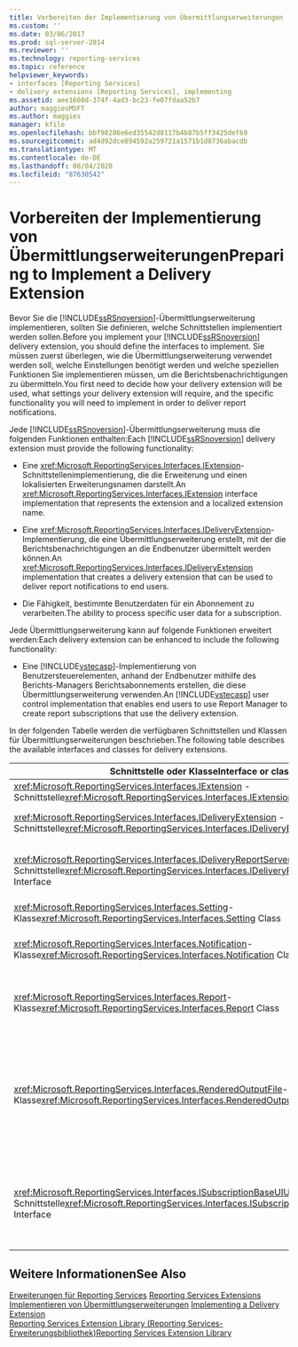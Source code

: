 ```yaml
---
title: Vorbereiten der Implementierung von Übermittlungserweiterungen | Microsoft-Dokumentation
ms.custom: ''
ms.date: 03/06/2017
ms.prod: sql-server-2014
ms.reviewer: ''
ms.technology: reporting-services
ms.topic: reference
helpviewer_keywords:
- interfaces [Reporting Services]
- delivery extensions [Reporting Services], implementing
ms.assetid: aee1608d-374f-4ad3-bc23-fe07fdaa52b7
author: maggiesMSFT
ms.author: maggies
manager: kfile
ms.openlocfilehash: bbf98286e6ed35542d8117b4b87b5ff3425def69
ms.sourcegitcommit: ad4d92dce894592a259721a1571b1d8736abacdb
ms.translationtype: MT
ms.contentlocale: de-DE
ms.lasthandoff: 08/04/2020
ms.locfileid: "87630542"
---
```

# <a name="preparing-to-implement-a-delivery-extension"></a><span data-ttu-id="1eb58-102">Vorbereiten der Implementierung von Übermittlungserweiterungen</span><span class="sxs-lookup"><span data-stu-id="1eb58-102">Preparing to Implement a Delivery Extension</span></span>
  <span data-ttu-id="1eb58-103">Bevor Sie die [!INCLUDE[ssRSnoversion](../../../includes/ssrsnoversion-md.md)]-Übermittlungserweiterung implementieren, sollten Sie definieren, welche Schnittstellen implementiert werden sollen.</span><span class="sxs-lookup"><span data-stu-id="1eb58-103">Before you implement your [!INCLUDE[ssRSnoversion](../../../includes/ssrsnoversion-md.md)] delivery extension, you should define the interfaces to implement.</span></span> <span data-ttu-id="1eb58-104">Sie müssen zuerst überlegen, wie die Übermittlungserweiterung verwendet werden soll, welche Einstellungen benötigt werden und welche speziellen Funktionen Sie implementieren müssen, um die Berichtsbenachrichtigungen zu übermitteln.</span><span class="sxs-lookup"><span data-stu-id="1eb58-104">You first need to decide how your delivery extension will be used, what settings your delivery extension will require, and the specific functionality you will need to implement in order to deliver report notifications.</span></span>  
  
 <span data-ttu-id="1eb58-105">Jede [!INCLUDE[ssRSnoversion](../../../includes/ssrsnoversion-md.md)]-Übermittlungserweiterung muss die folgenden Funktionen enthalten:</span><span class="sxs-lookup"><span data-stu-id="1eb58-105">Each [!INCLUDE[ssRSnoversion](../../../includes/ssrsnoversion-md.md)] delivery extension must provide the following functionality:</span></span>  
  
-   <span data-ttu-id="1eb58-106">Eine <xref:Microsoft.ReportingServices.Interfaces.IExtension>-Schnittstellenimplementierung, die die Erweiterung und einen lokalisierten Erweiterungsnamen darstellt.</span><span class="sxs-lookup"><span data-stu-id="1eb58-106">An <xref:Microsoft.ReportingServices.Interfaces.IExtension> interface implementation that represents the extension and a localized extension name.</span></span>  
  
-   <span data-ttu-id="1eb58-107">Eine <xref:Microsoft.ReportingServices.Interfaces.IDeliveryExtension>-Implementierung, die eine Übermittlungserweiterung erstellt, mit der die Berichtsbenachrichtigungen an die Endbenutzer übermittelt werden können.</span><span class="sxs-lookup"><span data-stu-id="1eb58-107">An <xref:Microsoft.ReportingServices.Interfaces.IDeliveryExtension> implementation that creates a delivery extension that can be used to deliver report notifications to end users.</span></span>  
  
-   <span data-ttu-id="1eb58-108">Die Fähigkeit, bestimmte Benutzerdaten für ein Abonnement zu verarbeiten.</span><span class="sxs-lookup"><span data-stu-id="1eb58-108">The ability to process specific user data for a subscription.</span></span>  
  
 <span data-ttu-id="1eb58-109">Jede Übermittlungserweiterung kann auf folgende Funktionen erweitert werden:</span><span class="sxs-lookup"><span data-stu-id="1eb58-109">Each delivery extension can be enhanced to include the following functionality:</span></span>  
  
-   <span data-ttu-id="1eb58-110">Eine [!INCLUDE[vstecasp](../../../includes/vstecasp-md.md)]-Implementierung von Benutzersteuerelementen, anhand der Endbenutzer mithilfe des Berichts-Managers Berichtsabonnements erstellen, die diese Übermittlungserweiterung verwenden.</span><span class="sxs-lookup"><span data-stu-id="1eb58-110">An [!INCLUDE[vstecasp](../../../includes/vstecasp-md.md)] user control implementation that enables end users to use Report Manager to create report subscriptions that use the delivery extension.</span></span>  
  
 <span data-ttu-id="1eb58-111">In der folgenden Tabelle werden die verfügbaren Schnittstellen und Klassen für Übermittlungserweiterungen beschrieben.</span><span class="sxs-lookup"><span data-stu-id="1eb58-111">The following table describes the available interfaces and classes for delivery extensions.</span></span>  
  
|<span data-ttu-id="1eb58-112">Schnittstelle oder Klasse</span><span class="sxs-lookup"><span data-stu-id="1eb58-112">Interface or class</span></span>|<span data-ttu-id="1eb58-113">BESCHREIBUNG</span><span class="sxs-lookup"><span data-stu-id="1eb58-113">Description</span></span>|  
|------------------------|-----------------|  
|<span data-ttu-id="1eb58-114"><xref:Microsoft.ReportingServices.Interfaces.IExtension> -Schnittstelle</span><span class="sxs-lookup"><span data-stu-id="1eb58-114"><xref:Microsoft.ReportingServices.Interfaces.IExtension> Interface</span></span>|<span data-ttu-id="1eb58-115">Stellt eine Erweiterung in [!INCLUDE[ssRSnoversion](../../../includes/ssrsnoversion-md.md)] dar.</span><span class="sxs-lookup"><span data-stu-id="1eb58-115">Represents an extension in [!INCLUDE[ssRSnoversion](../../../includes/ssrsnoversion-md.md)].</span></span>|  
|<span data-ttu-id="1eb58-116"><xref:Microsoft.ReportingServices.Interfaces.IDeliveryExtension> -Schnittstelle</span><span class="sxs-lookup"><span data-stu-id="1eb58-116"><xref:Microsoft.ReportingServices.Interfaces.IDeliveryExtension> Interface</span></span>|<span data-ttu-id="1eb58-117">Stellt eine Übermittlungserweiterung in [!INCLUDE[ssRSnoversion](../../../includes/ssrsnoversion-md.md)] dar.</span><span class="sxs-lookup"><span data-stu-id="1eb58-117">Represents a delivery extension in [!INCLUDE[ssRSnoversion](../../../includes/ssrsnoversion-md.md)].</span></span>|  
|<span data-ttu-id="1eb58-118"><xref:Microsoft.ReportingServices.Interfaces.IDeliveryReportServerInformation> -Schnittstelle</span><span class="sxs-lookup"><span data-stu-id="1eb58-118"><xref:Microsoft.ReportingServices.Interfaces.IDeliveryReportServerInformation> Interface</span></span>|<span data-ttu-id="1eb58-119">Enthält auch Informationen zum Berichtsserver, die von den Übermittlungserweiterungen benötigt werden (z. B. eine Liste der verfügbaren Renderingerweiterungen).</span><span class="sxs-lookup"><span data-stu-id="1eb58-119">Contains information about the report server that is required by delivery extensions (for example, a list of the available rendering extensions).</span></span>|  
|<span data-ttu-id="1eb58-120"><xref:Microsoft.ReportingServices.Interfaces.Setting>-Klasse</span><span class="sxs-lookup"><span data-stu-id="1eb58-120"><xref:Microsoft.ReportingServices.Interfaces.Setting> Class</span></span>|<span data-ttu-id="1eb58-121">Stellt eine Einstellung für eine Erweiterung dar.</span><span class="sxs-lookup"><span data-stu-id="1eb58-121">Represents a setting for an extension.</span></span>|  
|<span data-ttu-id="1eb58-122"><xref:Microsoft.ReportingServices.Interfaces.Notification>-Klasse</span><span class="sxs-lookup"><span data-stu-id="1eb58-122"><xref:Microsoft.ReportingServices.Interfaces.Notification> Class</span></span>|<span data-ttu-id="1eb58-123">Enthält Abonnementinformationen, mithilfe der die Übermittlungserweiterungen Berichte übermitteln.</span><span class="sxs-lookup"><span data-stu-id="1eb58-123">Contains subscription information that delivery extensions use to deliver reports.</span></span>|  
|<span data-ttu-id="1eb58-124"><xref:Microsoft.ReportingServices.Interfaces.Report>-Klasse</span><span class="sxs-lookup"><span data-stu-id="1eb58-124"><xref:Microsoft.ReportingServices.Interfaces.Report> Class</span></span>|<span data-ttu-id="1eb58-125">Stellt berichtsspezifische Informationen und Methoden dar, anhand derer die Übermittlungserweiterungen Berichte an die Benutzer übermitteln können.</span><span class="sxs-lookup"><span data-stu-id="1eb58-125">Represents report-specific information and methods that enable delivery extensions to deliver reports to users.</span></span>|  
|<span data-ttu-id="1eb58-126"><xref:Microsoft.ReportingServices.Interfaces.RenderedOutputFile>-Klasse</span><span class="sxs-lookup"><span data-stu-id="1eb58-126"><xref:Microsoft.ReportingServices.Interfaces.RenderedOutputFile> Class</span></span>|<span data-ttu-id="1eb58-127">Stellt die Ausgabe von einer Renderingerweiterung dar.</span><span class="sxs-lookup"><span data-stu-id="1eb58-127">Represents the output from a rendering extension.</span></span> <span data-ttu-id="1eb58-128">Ein <xref:Microsoft.ReportingServices.Interfaces.RenderedOutputFile>-Objekt enthält die dazugehörigen Informationen zu Dateiname und Dateityp, die von der Übermittlungserweiterung benötigt werden, um den von der Renderingerweiterung zurückgegebenen Datenstrom zu verarbeiten.</span><span class="sxs-lookup"><span data-stu-id="1eb58-128">A <xref:Microsoft.ReportingServices.Interfaces.RenderedOutputFile> object contains the associated file name and type information that is required by the delivery extension in order to process the stream returned by the rendering extension.</span></span>|  
|<span data-ttu-id="1eb58-129"><xref:Microsoft.ReportingServices.Interfaces.ISubscriptionBaseUIUserControl> -Schnittstelle</span><span class="sxs-lookup"><span data-stu-id="1eb58-129"><xref:Microsoft.ReportingServices.Interfaces.ISubscriptionBaseUIUserControl> Interface</span></span>|<span data-ttu-id="1eb58-130">Ein Benutzersteuerelement, mit dem Abonnementinformationen, die für die Übermittlungserweiterung spezifisch sind, vom Benutzer im Berichts-Manager abgerufen werden können (z. B. eine E-Mail-Adresse oder der Pfad zu einer Dateifreigabe).</span><span class="sxs-lookup"><span data-stu-id="1eb58-130">A user control that represents the means to retrieve delivery extension-specific subscription information from the user in Report Manager (for example, an e-mail address or the path to a file share).</span></span>|  
  
## <a name="see-also"></a><span data-ttu-id="1eb58-131">Weitere Informationen</span><span class="sxs-lookup"><span data-stu-id="1eb58-131">See Also</span></span>  
 <span data-ttu-id="1eb58-132">[Erweiterungen für Reporting Services](../reporting-services-extensions.md) </span><span class="sxs-lookup"><span data-stu-id="1eb58-132">[Reporting Services Extensions](../reporting-services-extensions.md) </span></span>  
 <span data-ttu-id="1eb58-133">[Implementieren von Übermittlungserweiterungen](implementing-a-delivery-extension.md) </span><span class="sxs-lookup"><span data-stu-id="1eb58-133">[Implementing a Delivery Extension](implementing-a-delivery-extension.md) </span></span>  
 [<span data-ttu-id="1eb58-134">Reporting Services Extension Library (Reporting Services-Erweiterungsbibliothek)</span><span class="sxs-lookup"><span data-stu-id="1eb58-134">Reporting Services Extension Library</span></span>](../reporting-services-extension-library.md)  
  
  
